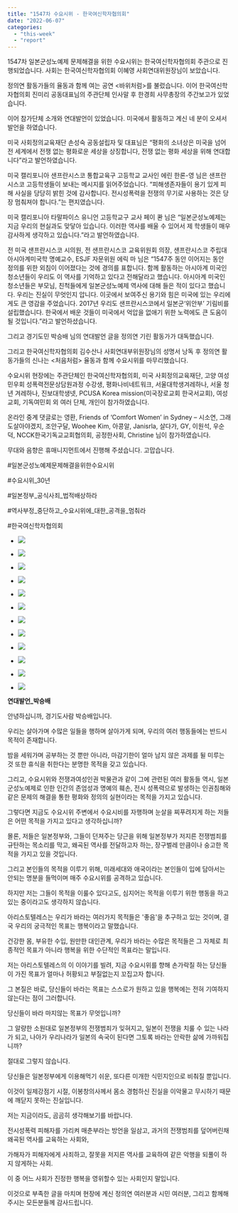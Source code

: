 ```yaml
---
title: "1547차 수요시위 - 한국여신학자협의회"
date: "2022-06-07"
categories: 
  - "this-week"
  - "report"
---
```


1547차 일본군성노예제 문제해결을 위한 수요시위는 한국여신학자협의회 주관으로 진행되었습니다. 사회는 한국여신학자협의회 이혜영 사회연대위원장님이 보았습니다.

정의연 활동가들의 율동과 함께 여는 공연 <바위처럼>를 불렀습니다. 이어 한국여신학자협의회 진미리 공동대표님의 주관단체 인사말 후 한경희 사무총장의 주간보고가 있었습니다.

이어 참가단체 소개와 연대발언이 있었습니다. 미국에서 활동하고 계신 네 분이 오셔서 발언을 하였습니다.

미국 사회정의교육재단 손성숙 공동설립자 및 대표님은 “평화의 소녀상은 미국을 넘어 전 세계에서 전쟁 없는 평화로운 세상을 상징합니다, 전쟁 없는 평화 세상을 위해 연대합니다”라고 발언하였습니다.

미국 캘리포니아 샌프란시스코 통합교육구 고등학교 교사인 에린 한론-영 님은 샌프란시스코 고등학생들이 보내는 메시지를 읽어주었습니다. “피해생존자들이 용기 있게 피해 사실을 당당히 밝힌 것에 감사합니다. 전시성폭력을 전쟁의 무기로 사용하는 것은 당장 멈춰져야 합니다.”는 편지였습니다.

미국 캘리포니아 타말파이스 유니언 고등학교구 교사 페이 콴 님은 “일본군성노예제는 지금 우리의 현실과도 맞닿아 있습니다. 이러한 역사를 배울 수 있어서 제 학생들이 매우 감사하게 생각하고 있습니다.”라고 발언하였습니다.

전 미국 샌프란시스코 시의원, 전 샌프란시스코 교육위원회 의장, 샌프란시스코 주립대 아시아계미국학 명예교수, ESJF 자문위원 에릭 마 님은 “1547주 동안 이어지는 동안 정의를 위한 외침이 이어졌다는 것에 경의를 표합니다. 함께 활동하는 아시아계 미국인 청소년들이 우리도 이 역사를 기억하고 있다고 전해달라고 했습니다. 아시아계 미국인 청소년들은 부모님, 친척들에게 일본군성노예제 역사에 대해 들은 적이 있다고 했습니다. 우리는 진실이 무엇인지 압니다. 이곳에서 보여주신 용기와 힘은 미국에 있는 우리에게도 큰 영감을 주었습니다. 2017년 우리도 샌프란시스코에서 일본군‘위안부’ 기림비를 설립했습니다. 한국에서 배운 것들이 미국에서 억압을 없애기 위한 노력에도 큰 도움이 될 것입니다.”라고 발언하셨습니다.

그리고 경기도민 박승배 님의 연대발언 글을 정의연 기린 활동가가 대독했습니다.

그리고 한국여신학자협의회 김수산나 사회연대부위원장님의 성명서 낭독 후 정의연 활동가들의 신나는 <처음처럼> 율동과 함께 수요시위를 마무리했습니다.

수요시위 현장에는 주관단체인 한국여신학자협의회, 미국 사회정의교육재단, 고양 여성민우회 성폭력전문상담원과정 수강생, 평화나비네트워크, 서울대학생겨레하나, 서울 청년 겨레하나, 진보대학생넷, PCUSA Korea mission(미국장로교회 한국서교회), 여성교회, 기독여민회 외 여러 단체, 개인이 참가하였습니다.

온라인 중계 댓글로는 영환, Friends of ‘Comfort Women’ in Sydney – 시소연, 그래도살아야겠지, 조안구달, Woohee Kim, 아콩알, Janisrla, 살다가, GY, 이원석, 우순덕, NCCK한국기독교교회협의회, 공정한사회, Christine 님이 참가하였습니다.

무대와 음향은 휴매니지먼트에서 진행해 주셨습니다. 고맙습니다.

#일본군성노예제문제해결을위한수요시위

#수요시위\_30년

#일본정부\_공식사죄\_법적배상하라

#역사부정\_중단하고\_수요시위에\_대한\_공격을\_멈춰라

#한국여신학자협의회

- ![](https://r2.womenandwar.net/2022/06/크기변환IMG_9239.jpg)
    
- ![](https://r2.womenandwar.net/2022/06/크기변환IMG_9242.jpg)
    
- ![](https://r2.womenandwar.net/2022/06/크기변환IMG_9245.jpg)
    
- ![](https://r2.womenandwar.net/2022/06/크기변환IMG_9247.jpg)
    
- ![](https://r2.womenandwar.net/2022/06/크기변환IMG_9266.jpg)
    
- ![](https://r2.womenandwar.net/2022/06/크기변환IMG_9269.jpg)
    
- ![](https://r2.womenandwar.net/2022/06/크기변환IMG_9276.jpg)
    
- ![](https://r2.womenandwar.net/2022/06/크기변환IMG_9301.jpg)
    
- ![](https://r2.womenandwar.net/2022/06/크기변환IMG_9332.jpg)
    
- ![](https://r2.womenandwar.net/2022/06/크기변환IMG_9336.jpg)
    
- ![](https://r2.womenandwar.net/2022/06/크기변환IMG_9346.jpg)
    
- ![](https://r2.womenandwar.net/2022/06/크기변환IMG_9350.jpg)
    

**연대발언\_박승배**

안녕하십니까, 경기도사람 박승배입니다.

우리는 살아가며 수많은 일들을 행하며 살아가게 되며, 우리의 여러 행동들에는 반드시 목적이 존재합니다.

밤을 세워가며 공부하는 것 뿐만 아니라, 마감기한이 얼마 남지 않은 과제를 뒬 미루는 것 또한 휴식을 취한다는 분명한 목적을 갖고 있습니다.

그리고, 수요시위와 전쟁과여성인권 박물관과 같이 그에 관련된 여러 활동들 역시, 일본군성노예제로 인한 인간의 존엄성과 명예의 훼손, 전시 성폭력으로 발생하는 인권침해와 같은 문제의 해결을 통한 평화와 정의의 실현이라는 목적을 가지고 있습니다.

그렇다면 지금도 수요시위 주변에서 수요시비를 자행하며 눈살을 찌푸려지게 하는 저들은 어떤 목적을 가지고 있다고 생각하십니까?

몰론, 저들은 일본정부와, 그들이 던져주는 당근을 위해 일본정부가 저지른 전쟁범죄를 규탄하는 목소리를 막고, 왜곡된 역사를 전달하고자 하는, 장구벌레 만큼이나 숭고한 목적을 가지고 있을 것입니다.

그리고 본인들의 목적을 이루기 위해, 미래세대와 애국이라는 본인들이 입에 담아서는 안되는 명분을 들먹이며 매주 수요시위를 공격하고 있습니다.

하지만 저는 그들이 목적을 이룰수 있다고도, 심지어는 목적을 이루기 위한 행동을 하고 있는 중이라고도 생각하지 않습니다.

아리스토텔레스는 우리가 바라는 여러가지 목적들은 '좋음'을 추구하고 있는 것이며, 결국 우리의 궁극적인 목표는 행복이라고 말했습니다.

건강한 몸, 부유한 수입, 원만한 대인관계, 우리가 바라는 수많은 목적들은 그 자체로 최종적인 목표가 아니라 행복을 위한 수단적인 목표라는 말입니다.

저는 아리스토텔레스의 이 이야기를 빌려, 지금 수요시위를 향해 손가락질 하는 당신들이 가진 목표가 얼마나 허황되고 부질없는지 꼬집고자 합니다.

그 본질은 바로, 당신들이 바라는 목표는 스스로가 원하고 있을 행복에는 전혀 기여하지 않는다는 점이 그러합니다.

당신들이 바라 마지않는 목표가 무엇입니까?

그 알량한 소원대로 일본정부의 전쟁범죄가 잊혀지고, 일본이 전쟁을 치룰 수 있는 나라가 되고, 나아가 우리나라가 일본의 속국이 된다면 그토록 바라는 안락한 삶에 가까워집니까?

절대로 그렇지 않습니다.

당신들은 일본정부에게 이용해먹기 쉬운, 또다른 미개한 식민지인으로 비춰질 뿐입니다.

이것이 일제강점기 시절, 이봉창의사께서 몸소 경험하신 진실을 이악물고 무시하기 때문에 깨닫지 못하는 진실입니다.

저는 지금이라도, 곰곰히 생각해보기를 바랍니다.

전시성폭력 피해자를 가리켜 매춘부라는 방언을 일삼고, 과거의 전쟁범죄를 덮어버린채 왜곡된 역사를 교육하는 사회와,

가해자가 피해자에게 사죄하고, 잘못을 저지른 역사를 교육하여 같은 악행을 되풀이 하지 않게하는 사회.

이 중 어느 사회가 진정한 행복을 영위할수 있는 사회인지 말입니다.

이것으로 부족한 글을 마치며 현장에 계신 정의연 여러분과 시민 여러분, 그리고 함께해주시는 모든분들께 감사드립니다.
